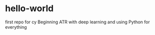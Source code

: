 # hello-world
first repo for cy
Beginning ATR with deep learning and using Python for everything              
